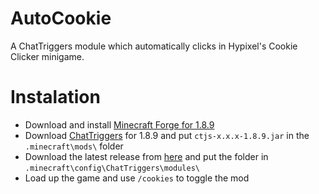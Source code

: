 # AutoCookie
A ChatTriggers module which automatically clicks in Hypixel's Cookie Clicker minigame.

# Instalation
* Download and install [Minecraft Forge for 1.8.9](https://files.minecraftforge.net/net/minecraftforge/forge/index_1.8.9.html)
* Download [ChatTriggers](https://www.chattriggers.com/#download) for 1.8.9 and put `ctjs-x.x.x-1.8.9.jar` in the `.minecraft\mods\` folder
* Download the latest release from [here](https://github.com/TodNL/AutoCookie/releases) and put the folder in `.minecraft\config\ChatTriggers\modules\`
* Load up the game and use `/cookies` to toggle the mod
